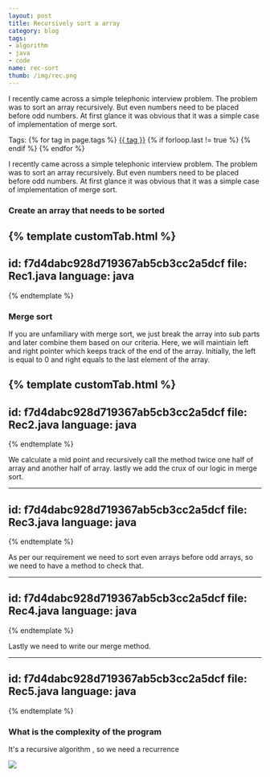 ```yaml
---
layout: post
title: Recursively sort a array
category: blog
tags:
- algorithm
- java
- code
name: rec-sort
thumb: /img/rec.png
---
```


I recently came across a simple telephonic interview problem. The problem was to sort an array recursively. But even numbers need to be placed before odd numbers. At first glance it was obvious that it was a simple case of implementation of merge sort.<!-- truncate_here -->
<p>Tags: {% for tag in page.tags %} <a class="mytag" href="/tag/{{ tag }}" title="View posts tagged with &quot;{{ tag }}&quot;">{{ tag }}</a>  {% if forloop.last != true %} {% endif %} {% endfor %} </p>

<p>I recently came across a simple telephonic interview problem. The problem was to sort an array recursively. But even numbers need to be placed before odd numbers. At first glance it was obvious that it was a simple case of implementation of merge sort.
</p>

### Create an array that needs to be sorted

{% template customTab.html %}
---
id: f7d4dabc928d719367ab5cb3cc2a5dcf
file: Rec1.java
language: java
---
{% endtemplate %}

### Merge sort

If you are unfamiliary with merge sort, we just break the array into sub parts and later combine them based on our criteria. Here, we will maintiain left and right pointer which keeps track of the end of the array. Initially, the left is equal to 0 and right equals to the last element of the array.



{% template customTab.html %}
---
id: f7d4dabc928d719367ab5cb3cc2a5dcf
file: Rec2.java
language: java
---
{% endtemplate %}

We calculate a mid point and recursively call the method twice one half of array and another half of array. lastly we add the crux of our logic in merge sort.

---
id: f7d4dabc928d719367ab5cb3cc2a5dcf
file: Rec3.java
language: java
---
{% endtemplate %}


As per our requirement we need to sort even arrays before odd arrays, so we need to have a method to check that.

---
id: f7d4dabc928d719367ab5cb3cc2a5dcf
file: Rec4.java
language: java
---
{% endtemplate %}

Lastly we need to write our merge method.

---
id: f7d4dabc928d719367ab5cb3cc2a5dcf
file: Rec5.java
language: java
---
{% endtemplate %}

### What is the complexity of the program

It's a recursive algorithm , so we need a recurrence

<img src="{{ root_url }}/img/rec.png" >

